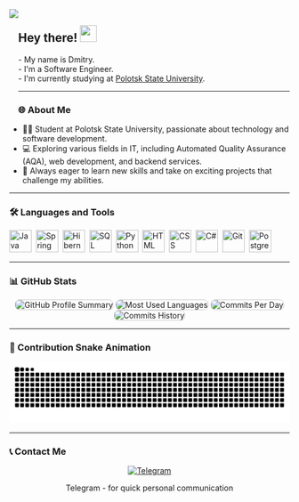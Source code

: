 <img align="left" height="200" src="[https://mir-s3-cdn-cf.behance.net/project_modules/max_1200/06f21a161921919.63cd7887d0a70.gif](https://i.gifer.com/9s96.gif](https://i.gifer.com/9s96.gif)" />

<h2 align="left">Hey there! <img src="https://raw.githubusercontent.com/MartinHeinz/MartinHeinz/master/wave.gif" width="30px" height="30px" /></h2>

<p align="left">
  - My name is Dmitry. <br>
  - I'm a Software Engineer. <br>
  - I'm currently studying at <a href="https://psu.by/en/" target="_blank">Polotsk State University</a>.
</p>

---

### 🌐 About Me
- 👨‍🎓 Student at Polotsk State University, passionate about technology and software development.
- 💻 Exploring various fields in IT, including Automated Quality Assurance (AQA), web development, and backend services.
- 🚀 Always eager to learn new skills and take on exciting projects that challenge my abilities.

---

### 🛠️ Languages and Tools
<p align="left">
  <img src="https://cdn.jsdelivr.net/gh/devicons/devicon/icons/java/java-original.svg" title="Java" width="40" height="40" style="animation: rotate 2s infinite linear;"/>&nbsp;
  <img src="https://cdn.jsdelivr.net/gh/devicons/devicon/icons/spring/spring-original.svg" title="Spring" width="40" height="40" style="animation: bounce 1s infinite alternate;"/>&nbsp;
  <img src="https://cdn.jsdelivr.net/gh/devicons/devicon/icons/hibernate/hibernate-plain.svg" title="Hibernate" width="40" height="40" style="animation: pulse 1.5s infinite alternate;"/>&nbsp;
  <img src="https://cdn.jsdelivr.net/gh/devicons/devicon/icons/mysql/mysql-original.svg" title="SQL" width="40" height="40" style="animation: shake 0.5s infinite;"/>&nbsp;
  <img src="https://cdn.jsdelivr.net/gh/devicons/devicon/icons/python/python-original.svg" title="Python" width="40" height="40" style="animation: swing 2s infinite alternate;"/>&nbsp;
  <img src="https://cdn.jsdelivr.net/gh/devicons/devicon/icons/html5/html5-original.svg" title="HTML" width="40" height="40" style="animation: shake 1s infinite;"/>&nbsp;
  <img src="https://cdn.jsdelivr.net/gh/devicons/devicon/icons/css3/css3-original.svg" title="CSS" width="40" height="40" style="animation: bounce 1s infinite alternate;"/>&nbsp;
  <img src="https://cdn.jsdelivr.net/gh/devicons/devicon/icons/csharp/csharp-original.svg" title="C#" width="40" height="40" style="animation: pulse 1.5s infinite alternate;"/>&nbsp;
  <img src="https://cdn.jsdelivr.net/gh/devicons/devicon/icons/git/git-plain.svg" title="Git" width="40" height="40" style="animation: rotate 2s infinite linear;"/>&nbsp;
  <img src="https://cdn.jsdelivr.net/gh/devicons/devicon/icons/postgresql/postgresql-original.svg" title="PostgreSQL" width="40" height="40" style="animation: swing 2s infinite alternate;"/>&nbsp;
</p>

---

### 📊 GitHub Stats
<p align="center">
  <img src="https://github-profile-summary-cards.vercel.app/api/cards/profile-details?username=DmitryAntipin151002&theme=default" alt="GitHub Profile Summary" width="800" height="250" style="border: 1px solid #ccc; border-radius: 8px; object-fit: cover; animation: fadeIn 1.5s;"/>
  <img src="https://github-profile-summary-cards.vercel.app/api/cards/most-commit-language?username=DmitryAntipin151002&theme=default" alt="Most Used Languages" width="400" height="250" style="border: 1px solid #ccc; border-radius: 8px; object-fit: cover; animation: fadeIn 1.5s;"/>
  <img src="https://github-profile-summary-cards.vercel.app/api/cards/productive-time?username=DmitryAntipin151002&theme=default" alt="Commits Per Day" width="400" height="250" style="border: 1px solid #ccc; border-radius: 8px; object-fit: cover; animation: fadeIn 1.5s;"/>
  <img src="https://github-profile-summary-cards.vercel.app/api/cards/stats?username=DmitryAntipin151002&theme=default" alt="Commits History" width="400" height="250" style="border: 1px solid #ccc; border-radius: 8px; object-fit: cover; animation: fadeIn 1.5s;"/>
</p>

---

### 🐍 Contribution Snake Animation
<picture>
  <source media="(prefers-color-scheme: dark)" srcset="https://raw.githubusercontent.com/DmitryAntipin151002/DmitryAntipin151002/outputs/github-contribution-grid-snake-dark.svg">
  <source media="(prefers-color-scheme: light)" srcset="https://raw.githubusercontent.com/DmitryAntipin151002/DmitryAntipin151002/outputs/github-contribution-grid-snake.svg">
  <img alt="github contribution grid snake animation" src="https://raw.githubusercontent.com/DmitryAntipin151002/DmitryAntipin151002/outputs/github-contribution-grid-snake.svg">
</picture>

---

### 📞 Contact Me
<div align="center">
    <a href="https://t.me/Ray_Gek" target="_blank">
        <img src="https://img.shields.io/badge/Telegram-blue?style=for-the-badge&logo=telegram&logoColor=white" alt="Telegram"/>
    </a>
    <p>Telegram - for quick personal communication</p>
</div>


